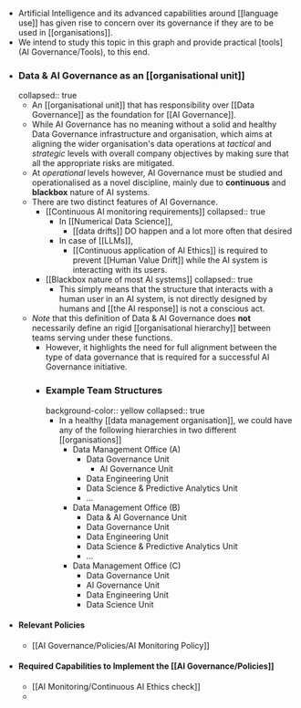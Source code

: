 - Artificial Intelligence and its advanced capabilities around [[language use]] has given rise to concern over its governance if they are to be used in [[organisations]].
- We intend to study this topic in this graph and provide practical [tools](AI Governance/Tools), to this end.
- ### Data & AI Governance as an [[organisational unit]]
  collapsed:: true
	- An [[organisational unit]] that has responsibility over [[Data Governance]] as the foundation for [[AI Governance]].
	- While AI Governance has no meaning without a solid and healthy Data Governance infrastructure and organisation, which aims at aligning the wider organisation's data operations at *tactical* and *strategic* levels with overall company objectives by making sure that all the appropriate risks are mitigated.
	- At *operational* levels however, AI Governance must be studied and operationalised as a novel discipline, mainly due to **continuous** and **blackbox** nature of AI systems.
	- There are two distinct features of AI Governance.
		- [[Continuous AI monitoring requirements]]
		  collapsed:: true
			- In [[Numerical Data Science]],
				- [[data drifts]] DO happen and a lot more often that desired
			- In case of [[LLMs]],
				- [[Continuous application of AI Ethics]] is required to prevent [[Human Value Drift]] while the AI system is interacting with its users.
		- [[Blackbox nature of most AI systems]]
		  collapsed:: true
			- This simply means that the structure that interacts with a human user in an AI system, is not directly designed by humans and [[the AI response]] is not a conscious act.
	- *Note* that this definition of Data & AI Governance does **not** necessarily define an rigid [[organisational hierarchy]] between teams serving under these functions.
		- However, it highlights the need for full alignment between the type of data governance that is required for a successful AI Governance initiative.
		- ### Example Team Structures
		  background-color:: yellow
		  collapsed:: true
			- In a healthy [[data management organisation]], we could have any of the following hierarchies in two different [[organisations]]
				- Data Management Office (A)
					- Data Governance Unit
						- AI Governance Unit
					- Data Engineering Unit
					- Data Science & Predictive Analytics Unit
					- ...
				- Data Management Office (B)
					- Data & AI Governance Unit
					- Data Governance Unit
					- Data Engineering Unit
					- Data Science & Predictive Analytics Unit
					- ...
				- Data Management Office (C)
					- Data Governance Unit
					- AI Governance Unit
					- Data Engineering Unit
					- Data Science Unit
- #### Relevant Policies
	- [[AI Governance/Policies/AI Monitoring Policy]]
- #### Required Capabilities to Implement the [[AI Governance/Policies]]
	- [[AI Monitoring/Continuous AI Ethics check]]
	-